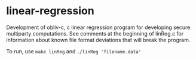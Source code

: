 # linear-regression
Development of obliv-c, c linear regression program for developing secure multiparty computations. See comments at the beginning of linReg.c for information about known file format deviations that will break the program.

To run, use `make linReg` and `./linReg 'filename.data'`